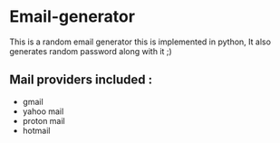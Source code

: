 # Email-generator
This is a random email generator this is implemented in python, It also generates random password along with it ;)
## Mail providers included :
- gmail
- yahoo mail
- proton mail
- hotmail
